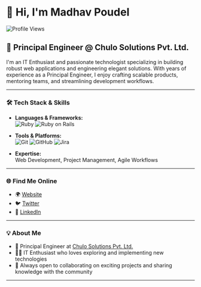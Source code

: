 # 👋 Hi, I'm Madhav Poudel

![Profile Views](https://komarev.com/ghpvc/?username=poudelmadhav)

## 🚀 Principal Engineer @ Chulo Solutions Pvt. Ltd.

I'm an IT Enthusiast and passionate technologist specializing in building robust web applications and engineering elegant solutions. With years of experience as a Principal Engineer, I enjoy crafting scalable products, mentoring teams, and streamlining development workflows.

---

### 🛠️ Tech Stack & Skills

- **Languages & Frameworks:**  
  ![Ruby](https://img.shields.io/badge/-Ruby-red?logo=ruby&logoColor=white) ![Ruby on Rails](https://img.shields.io/badge/-Rails-CC0000?logo=rubyonrails&logoColor=white)

- **Tools & Platforms:**  
  ![Git](https://img.shields.io/badge/-Git-F05032?logo=git&logoColor=white) ![GitHub](https://img.shields.io/badge/-GitHub-181717?logo=github&logoColor=white) ![Jira](https://img.shields.io/badge/-Jira-0052CC?logo=jira&logoColor=white)

- **Expertise:**  
  Web Development, Project Management, Agile Workflows

---

### 🌐 Find Me Online

- 🌍 [Website](https://poudelmadhav.com.np/)
- 🐦 [Twitter](http://twitter.com/poudelmadhav143)
- 💼 [LinkedIn](https://www.linkedin.com/in/poudelmadhav143)

---

### 💡 About Me

- 🚀 Principal Engineer at [Chulo Solutions Pvt. Ltd.](https://chulo-solutions.com/)
- 👨‍💻 IT Enthusiast who loves exploring and implementing new technologies
- 🤝 Always open to collaborating on exciting projects and sharing knowledge with the community

---

<!--
**poudelmadhav/poudelmadhav** is a ✨ special ✨ repository — its `README.md` appears on your GitHub profile!
-->
